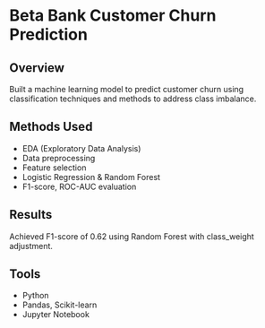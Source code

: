 # Beta Bank Customer Churn Prediction

## Overview
Built a machine learning model to predict customer churn using classification techniques and methods to address class imbalance.

## Methods Used
- EDA (Exploratory Data Analysis)
- Data preprocessing
- Feature selection
- Logistic Regression & Random Forest
- F1-score, ROC-AUC evaluation

## Results
Achieved F1-score of 0.62 using Random Forest with class_weight adjustment.

## Tools
- Python
- Pandas, Scikit-learn
- Jupyter Notebook
